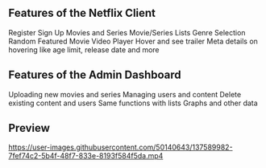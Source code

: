 ## Features of the Netflix Client
Register
Sign Up
Movies and Series
Movie/Series Lists
Genre Selection
Random Featured Movie
Video Player
Hover and see trailer
Meta details on hovering like age limit, release date and more

## Features of the Admin Dashboard
Uploading new movies and series
Managing users and content
Delete existing content and users
Same functions with lists
Graphs and other data


## Preview

https://user-images.githubusercontent.com/50140643/137589982-7fef74c2-5b4f-48f7-833e-8193f584f5da.mp4
